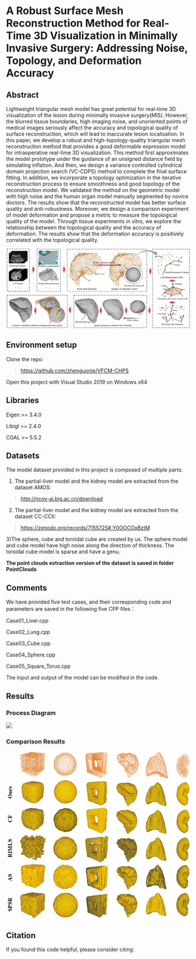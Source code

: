 # A Robust Surface Mesh Reconstruction Method for Real-Time 3D Visualization in Minimally Invasive Surgery: Addressing Noise, Topology, and Deformation Accuracy

## Abstract
Lightweight triangular mesh model has great potential for real-time 3D visualization of the lesion during minimally invasive surgery(MIS). However, the blurred tissue boundaries, high imaging noise, and unoriented points of medical images seriously affect the accuracy and topological quality of surface reconstruction, which will lead to inaccurate lesion localisation. In this paper, we develop a robust and high-topology-quality triangular mesh reconstruction method that provides a good deformable expression model for intraoperative real-time 3D visualization. This method first approximates the model prototype under the guidance of an unsigned distance field by simulating inflation. And then, we design a variance controlled cylindrical domain projection search (VC-CDPS) method to complete the final surface fitting. In addition, we incorporate a topology optimization in the iterative reconstruction process to ensure smoothness and good topology of the reconstruction model. We validated the method on the geometric model with high noise and the human organ model manually segmented by novice doctors. The results show that the reconstructed model has better surface quality and anti-robustness. Moreover, we design a comparison experiment of model deformation and propose a metric to measure the topological quality of the model. Through tissue experiments in vitro, we explore the relationship between the topological quality and the accuracy of deformation. The results show that the deformation accuracy is positively correlated with the topological quality.

![](https://github.com/Scalpelapex/Images/blob/main/VC_CDPS/Overview.jpg)

## Environment setup

Clone the repo: 
> https://github.com/zhenguonie/VFCM-CHPS

Open this project with Visual Studio 2019 on Windows x64

## Libraries

Eigen >= 3.4.0

Libigl >= 2.4.0

CGAL >= 5.5.2

## Datasets
The model dataset provided in this project is composed of multiple parts:
1) The partial-liver model and the kidney model are extracted from the dataset AMOS:
> http://ncov-ai.big.ac.cn/download

2) The partial-liver model and the kidney model are extracted from the dataset CC-CCII:
> https://zenodo.org/records/7155725#.Y0OOCOxBztM

3)The sphere, cube and  toroidal cube are created by us. The sphere model and cube model have high noise along the direction of thickness. The toroidal cube model is sparse and have a genu.

**The point clouds extraction version of the dataset is saved in folder PointClouds**

## Comments
We have provided five test cases, and their corresponding code and parameters are saved in the following five CPP files：

Case01_Liver.cpp

Case02_Lung.cpp

Case03_Cube.cpp

Case04_Sphere.cpp

Case05_Square_Torus.cpp


The input and output of the model can be modified in the code.

## Results
### Process Diagram
![](https://github.com/Scalpelapex/Images/blob/main/VC_CDPS/Surface.gif)

### Comparison Results
![](https://github.com/Scalpelapex/Images/blob/main/VC_CDPS/Results.jpg)

## Citation
If you found this code helpful, please consider citing:
```

```
